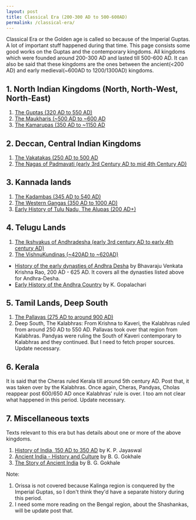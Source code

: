 ```yaml
---
layout: post
title: Classical Era (200-300 AD to 500-600AD)
permalink: /classical-era/
---
```


Classical Era or the Golden age is called so because of the Imperial Guptas. A lot of important stuff happened during that time. This page consists some good works on the Guptas and the contemporary kingdoms. All kingdoms which were founded around 200-300 AD and lasted till 500-600 AD. It can also be said that these kingdoms are the ones between the ancient(<200 AD) and early medieval(~600AD to 1200/1300AD) kingdoms.

## 1. North Indian Kingdoms (North, North-West, North-East)

1. [The Guptas (320 AD to 550 AD)](/classical-era/the-guptas/)
2. [The Maukharis (~500 AD to ~600 AD](/classical-era/the-maukharis/)
3. [The Kamarupas (350 AD to ~1150 AD](/classical-era/the-kamarupas/)

## 2. Deccan, Central Indian Kingdoms

1. [The Vakatakas (250 AD to 500 AD](/classical-era/the-vakatakas/)
2. [The Nagas of Padmavati (early 3rd Century AD to mid 4th Century AD)](/classical-era/the-nagas/)

## 3. Kannada lands

1. [The Kadambas (345 AD to 540 AD)](/classical-era/the-kadambas/)
2. [The Western Gangas (350 AD to 1000 AD)](/classical-era/the-western-gangas/)
3. [Early History of Tulu Nadu, The Alupas (200 AD+)](/classical-era/tulu-nadu/)

## 4. Telugu Lands

1. [The Ikshvakus of Andhradesha (early 3rd century AD to early 4th century AD)](/classical-era/the-ikshvakus/)
2. [The VishnuKundinas (~420AD to ~620AD)](/classical-era/the-vishnukundinas/)

- [History of the early dynasties of Andhra Desha](https://archive.org/details/in.ernet.dli.2015.77294) by Bhavaraju Venkata Krishna Rao, 200 AD - 625 AD. It covers all the dynasties listed above for Andhra-Desha.
- [Early History of the Andhra Country](https://archive.org/details/EarlyHistoryOfTheAndhraCountry) by K. Gopalachari

## 5. Tamil Lands, Deep South

1. [The Pallavas (275 AD to around 900 AD)](/classical-era/the-pallavas/)
2. Deep South, The Kalabhras: From Krishna to Kaveri, the Kalabhras ruled from around 250 AD to 550 AD. Pallavas took over that region from Kalabhras. Pandyas were ruling the South of Kaveri contemporary to Kalabhras and they continued. But I need to fetch proper sources. Update necessary.

## 6. Kerala

It is said that the Cheras ruled Kerala till around 5th century AD. Post that, it was taken over by the Kalabhras. Once again, Cheras, Pandyas, Cholas reappear post 600/650 AD once Kalabhras' rule is over. I too am not clear what happened in this period. Update necessary.

## 7. Miscellaneous texts

Texts relevant to this era but has details about one or more of the above kingdoms.

1. [History of India, 150 AD to 350 AD](https://archive.org/details/HistoryOfIndia150ADTo350AD) by K. P. Jayaswal
2. [Ancient India - History and Culture](https://archive.org/details/dli.ernet.522928) by B. G. Gokhale
3. [The Story of Ancient India](https://archive.org/details/in.ernet.dli.2015.126899/) by B. G. Gokhale

Note:

1. Orissa is not covered because Kalinga region is conquered by the Imperial Guptas, so I don't think they'd have a separate history during this period.
2. I need some more reading on the Bengal region, about the Shashankas, will be update post that.
